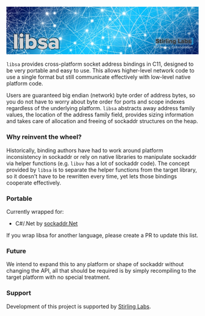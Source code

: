 ![libsa](libsa.jpg)

`libsa` provides cross-platform socket address bindings in C11, designed to be very portable and easy to use.  This allows higher-level network code to use a single format but still communicate effectively with low-level native platform code.

Users are guaranteed big endian (network) byte order of address bytes, so you do not have to worry about byte order for ports and scope indexes regardless of the underlying platform.  `libsa` abstracts away address family values, the location of the address family field, provides sizing information and takes care of allocation and freeing of sockaddr structures on the heap.

### Why reinvent the wheel?

Historically, binding authors have had to work around platform inconsistency in sockaddr or rely on native libraries to manipulate sockaddr via helper functions (e.g. `libuv` has a lot of sockaddr code).  The concept provided by `libsa` is to separate the helper functions from the target library, so it doesn't have to be rewritten every time, yet lets those bindings cooperate effectively.

### Portable

Currently wrapped for:

- C#/.Net by [sockaddr.Net](https://github.com/StirlingLabs/sockaddr.Net)

If you wrap libsa for another language, please create a PR to update this list.

### Future

We intend to expand this to any platform or shape of sockaddr without changing the API, all that should be required is by simply recompiling to the target platform with no special treatment.

### Support

Development of this project is supported by [Stirling Labs](https://stirlinglabs.github.io).
